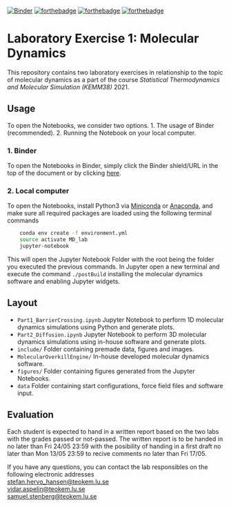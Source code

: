 [![Binder](https://mybinder.org/badge_logo.svg)](https://mybinder.org/v2/gh/TeamOverkill/MD_lab/HEAD) [![forthebadge](https://forthebadge.com/images/badges/made-with-c-plus-plus.svg)](https://forthebadge.com) [![forthebadge](https://forthebadge.com/images/badges/made-with-python.svg)](https://forthebadge.com) [![forthebadge](https://forthebadge.com/images/badges/you-didnt-ask-for-this.svg)](https://forthebadge.com)
# Laboratory Exercise 1: Molecular Dynamics
This repository contains two laboratory exercises in relationship to the topic of molecular dynamics as a part of the course _Statistical Thermodynamics and Molecular Simulation (KEMM38)_ 2021.

## Usage
To open the Notebooks, we consider two options. 1. The usage of Binder (recommended). 2. Running the Notebook on your local computer.
### 1. Binder
To open the Notebooks in Binder, simply click the Binder shield/URL in the top of the document or by clicking [here](https://mybinder.org/v2/gh/TeamOverkill/MD_lab/HEAD).
### 2. Local computer
To open the Notebooks, install Python3 via [Miniconda](https://conda.io/miniconda.html) or [Anaconda](https://www.anaconda.com/distribution/), and make sure all required packages are loaded using the following terminal commands
```bash
	conda env create -f environment.yml
	source activate MD_lab 
	jupyter-notebook
```
This will open the Jupyter Notebook Folder with the root being the folder you executed the previous commands. In Jupyter open a new terminal and execute the command `./postBuild` installing the molecular dynamics software and enabling Jupyter widgets.

## Layout
- `Part1_BarrierCrossing.ipynb` Jupyter Notebook to perform 1D molecular dynamics simulations using Python and generate plots.
- `Part2_Diffusion.ipynb` Jupyter Notebook to perform 3D molecular dynamics simulations using in-house software and generate plots.
- `include/` Folder containing premade data, figures and images.
- `MolecularOverkillEngine/` In-house developed molecular dynamics software.
- `figures/` Folder containing figures generated from the Jupyter Notebooks.
- `data` Folder containing start configurations, force field files and software input.

## Evaluation
Each student is expected to hand in a written report based on the two labs with the grades passed or not-passed. The written report is to be handed in no later than Fri 24/05 23:59 with the posibility of handing in a first draft no later than Mon 13/05 23:59 to recive comments no later than Fri 17/05.


If you have any questions, you can contact the lab responsibles on the following electronic addresses<br/>
stefan.hervo_hansen@teokem.lu.se<br/>
vidar.aspelin@teokem.lu.se<br/>
samuel.stenberg@teokem.lu.se<br/>


